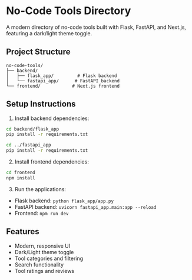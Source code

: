 # No-Code Tools Directory

A modern directory of no-code tools built with Flask, FastAPI, and Next.js, featuring a dark/light theme toggle.

## Project Structure

```
no-code-tools/
├── backend/
│   ├── flask_app/         # Flask backend
│   └── fastapi_app/      # FastAPI backend
└── frontend/            # Next.js frontend
```

## Setup Instructions

1. Install backend dependencies:
```bash
cd backend/flask_app
pip install -r requirements.txt

cd ../fastapi_app
pip install -r requirements.txt
```

2. Install frontend dependencies:
```bash
cd frontend
npm install
```

3. Run the applications:
- Flask backend: `python flask_app/app.py`
- FastAPI backend: `uvicorn fastapi_app.main:app --reload`
- Frontend: `npm run dev`

## Features
- Modern, responsive UI
- Dark/Light theme toggle
- Tool categories and filtering
- Search functionality
- Tool ratings and reviews
